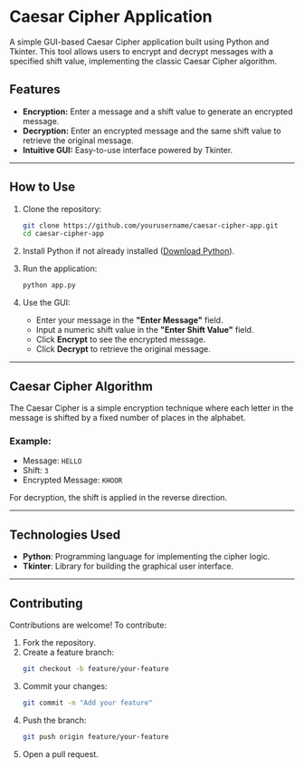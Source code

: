 
# Caesar Cipher Application

A simple GUI-based Caesar Cipher application built using Python and Tkinter. This tool allows users to encrypt and decrypt messages with a specified shift value, implementing the classic Caesar Cipher algorithm.

## Features

- **Encryption:** Enter a message and a shift value to generate an encrypted message.
- **Decryption:** Enter an encrypted message and the same shift value to retrieve the original message.
- **Intuitive GUI:** Easy-to-use interface powered by Tkinter.

---

## How to Use

1. Clone the repository:
   ```bash
   git clone https://github.com/yourusername/caesar-cipher-app.git
   cd caesar-cipher-app
   ```

2. Install Python if not already installed ([Download Python](https://www.python.org/downloads/)).

3. Run the application:
   ```bash
   python app.py
   ```

4. Use the GUI:
   - Enter your message in the **"Enter Message"** field.
   - Input a numeric shift value in the **"Enter Shift Value"** field.
   - Click **Encrypt** to see the encrypted message.
   - Click **Decrypt** to retrieve the original message.

---

## Caesar Cipher Algorithm

The Caesar Cipher is a simple encryption technique where each letter in the message is shifted by a fixed number of places in the alphabet.

### Example:
- Message: `HELLO`
- Shift: `3`
- Encrypted Message: `KHOOR`

For decryption, the shift is applied in the reverse direction.

---

## Technologies Used

- **Python**: Programming language for implementing the cipher logic.
- **Tkinter**: Library for building the graphical user interface.

---

## Contributing

Contributions are welcome! To contribute:
1. Fork the repository.
2. Create a feature branch:
   ```bash
   git checkout -b feature/your-feature
   ```
3. Commit your changes:
   ```bash
   git commit -m "Add your feature"
   ```
4. Push the branch:
   ```bash
   git push origin feature/your-feature
   ```
5. Open a pull request.

